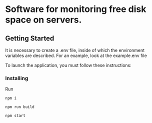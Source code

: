 # Software for monitoring free disk space on servers.


## Getting Started

It is necessary to create a .env file, inside of which the environment variables are described.
For an example, look at the example.env file

To launch the application, you must follow these instructions:

### Installing

Run
```
npm i
```

```
npm run build
```

```
npm start
```

